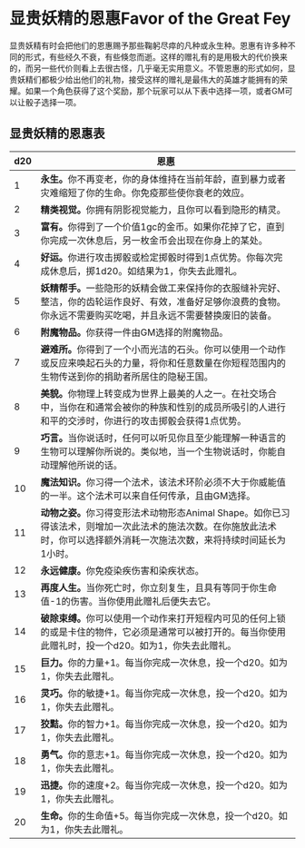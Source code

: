 # 显贵妖精的恩惠Favor of the Great Fey

显贵妖精有时会把他们的恩惠赐予那些鞠躬尽瘁的凡种或永生种。恩惠有许多种不同的形式，有些经久不衰，有些倏忽而逝。这样的赠礼有的是用极大的代价换来的，而另一些代价则看上去很古怪，几乎毫无实用意义。不管恩惠的形式如何，显贵妖精们都极少给出他们的礼物，接受这样的赠礼是最伟大的英雄才能拥有的荣耀。如果一个角色获得了这个奖励，那个玩家可以从下表中选择一项，或者GM可以让骰子选择一项。

## 显贵妖精的恩惠表

<table>
<thead>
<tr class="header">
<th>d20</th>
<th>恩惠</th>
</tr>
</thead>
<tbody>
<tr class="odd">
<td>1</td>
<td><strong>永生。</strong>你不再变老，你的身体维持在当前年龄，直到暴力或者灾难缩短了你的生命。你免疫那些使你衰老的效应。</td>
</tr>
<tr class="even">
<td>2</td>
<td><strong>精类视觉。</strong>你拥有阴影视觉能力，且你可以看到隐形的精灵。</td>
</tr>
<tr class="odd">
<td>3</td>
<td><strong>富有。</strong>你得到了一个价值1gc的金币。如果你花掉了它，直到你完成一次休息后，另一枚金币会出现在你身上的某处。</td>
</tr>
<tr class="even">
<td>4</td>
<td><strong>好运。</strong>你进行攻击掷骰或检定掷骰时得到1点优势。你每次完成休息后，掷1d20。如结果为1，你失去此赠礼。</td>
</tr>
<tr class="odd">
<td>5</td>
<td><strong>妖精帮手。</strong>一些隐形的妖精会做工来保持你的衣服缝补完好、整洁，你的齿轮运作良好、有效，准备好足够你浪费的食物。你永远不需要购买吃喝，并且永远不需要替换废旧的装备。</td>
</tr>
<tr class="even">
<td>6</td>
<td><strong>附魔物品。</strong>你获得一件由GM选择的附魔物品。</td>
</tr>
<tr class="odd">
<td>7</td>
<td><strong>避难所。</strong>你得到了一个小而光洁的石头。你可以使用一个动作或反应来唤起石头的力量，将你和任意数量在你短程范围内的生物传送到你的捐助者所居住的隐秘王国。</td>
</tr>
<tr class="even">
<td>8</td>
<td><strong>美貌。</strong>你物理上转变成为世界上最美的人之一。在社交场合中，当你在和通常会被你的种族和性别的成员所吸引的人进行和平的交涉时，你进行的攻击掷骰会获得1点优势。</td>
</tr>
<tr class="odd">
<td>9</td>
<td><strong>巧言。</strong>当你说话时，任何可以听见你且至少能理解一种语言的生物可以理解你所说的。类似地，当一个生物说话时，你能自动理解他所说的话。</td>
</tr>
<tr class="even">
<td>10</td>
<td><strong>魔法知识。</strong>你习得一个法术，该法术环阶必须不大于你威能值的一半。这个法术可以来自任何传承，且由GM选择。</td>
</tr>
<tr class="odd">
<td>11</td>
<td><strong>动物之姿。</strong>你习得变形法术动物形态Animal
Shape。如你已习得该法术，则增加一次此法术的施法次数。在你施放此法术时，你可以选择额外消耗一次施法次数，来将持续时间延长为1小时。</td>
</tr>
<tr class="even">
<td>12</td>
<td><strong>永远健康。</strong>你免疫染疾伤害和染疾状态。</td>
</tr>
<tr class="odd">
<td>13</td>
<td><strong>再度人生。</strong>当你死亡时，你立刻复生，且具有等同于你生命值-1的伤害。当你使用此赠礼后便失去它。</td>
</tr>
<tr class="even">
<td>14</td>
<td><strong>破除束缚。</strong>你可以使用一个动作来打开短程内可见的任何上锁的或是卡住的物件，它必须是通常可以被打开的。每当你使用此赠礼时，投一个d20。如为1，你失去此赠礼。</td>
</tr>
<tr class="odd">
<td>15</td>
<td><strong>巨力。</strong>你的力量+1。每当你完成一次休息，投一个d20。如为1，你失去此赠礼。</td>
</tr>
<tr class="even">
<td>16</td>
<td><strong>灵巧。</strong>你的敏捷+1。每当你完成一次休息，投一个d20。如为1，你失去此赠礼。</td>
</tr>
<tr class="odd">
<td>17</td>
<td><strong>狡黠。</strong>你的智力+1。每当你完成一次休息，投一个d20。如为1，你失去此赠礼。</td>
</tr>
<tr class="even">
<td>18</td>
<td><strong>勇气。</strong>你的意志+1。每当你完成一次休息，投一个d20。如为1，你失去此赠礼。</td>
</tr>
<tr class="odd">
<td>19</td>
<td><strong>迅捷。</strong>你的速度+2。每当你完成一次休息，投一个d20。如为1，你失去此赠礼。</td>
</tr>
<tr class="even">
<td>20</td>
<td><strong>生命。</strong>你的生命值+5。每当你完成一次休息，投一个d20。如为1，你失去此赠礼。</td>
</tr>
</tbody>
</table>

 
